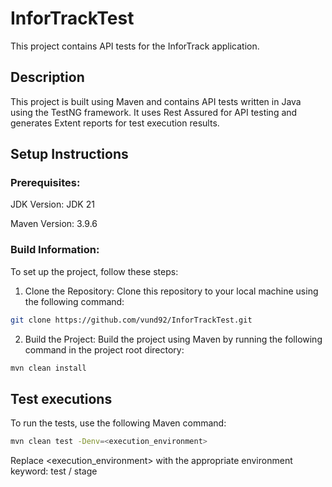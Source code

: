 # InforTrackTest

This project contains API tests for the InforTrack application.

## Description
This project is built using Maven and contains API tests written in Java using the TestNG framework. It uses Rest Assured for API testing and generates Extent reports for test execution results.

## Setup Instructions
### Prerequisites:
JDK Version: JDK 21

Maven Version: 3.9.6

### Build Information:
To set up the project, follow these steps:
1. Clone the Repository: Clone this repository to your local machine using the following command:
```bash
git clone https://github.com/vund92/InforTrackTest.git
```
2. Build the Project: Build the project using Maven by running the following command in the project root directory:
```bash
mvn clean install
```

## Test executions
To run the tests, use the following Maven command:
```bash
mvn clean test -Denv=<execution_environment>
```
Replace <execution_environment> with the appropriate environment keyword: test / stage
